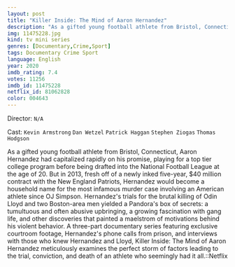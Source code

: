 ```yaml
---
layout: post
title: "Killer Inside: The Mind of Aaron Hernandez"
description: "As a gifted young football athlete from Bristol, Connecticut, Aaron Hernandez had capitalized rapidly on his promise, playing for a top tier college program before being drafted into the National Football League at the age of 20. But in 2013, fresh off of a newly inked five-year, $40 million contract with the New England Patriots, Hernandez would become a household name for the most infamous murder case involving an American athlete since OJ Simpson. Hernandez's trials for the brutal killing of Odin Lloyd and two Boston-area men yielded a Pandora's box of secr.."
img: 11475228.jpg
kind: tv mini series
genres: [Documentary,Crime,Sport]
tags: Documentary Crime Sport 
language: English
year: 2020
imdb_rating: 7.4
votes: 11256
imdb_id: 11475228
netflix_id: 81062828
color: 004643
---
```

Director: `N/A`  

Cast: `Kevin Armstrong` `Dan Wetzel` `Patrick Haggan` `Stephen Ziogas` `Thomas Hodgson` 

As a gifted young football athlete from Bristol, Connecticut, Aaron Hernandez had capitalized rapidly on his promise, playing for a top tier college program before being drafted into the National Football League at the age of 20. But in 2013, fresh off of a newly inked five-year, $40 million contract with the New England Patriots, Hernandez would become a household name for the most infamous murder case involving an American athlete since OJ Simpson. Hernandez's trials for the brutal killing of Odin Lloyd and two Boston-area men yielded a Pandora's box of secrets: a tumultuous and often abusive upbringing, a growing fascination with gang life, and other discoveries that painted a maelstrom of motivations behind his violent behavior. A three-part documentary series featuring exclusive courtroom footage, Hernandez's phone calls from prison, and interviews with those who knew Hernandez and Lloyd, Killer Inside: The Mind of Aaron Hernandez meticulously examines the perfect storm of factors leading to the trial, conviction, and death of an athlete who seemingly had it all.::Netflix